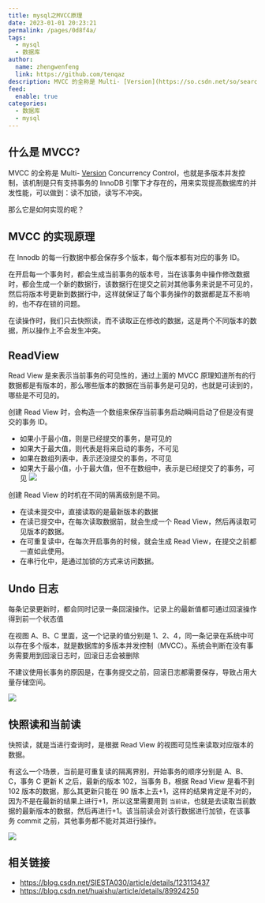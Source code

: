 ```yaml
---
title: mysql之MVCC原理
date: 2023-01-01 20:23:21
permalink: /pages/0d8f4a/
tags: 
  - mysql
  - 数据库
author: 
  name: zhengwenfeng
  link: https://github.com/tenqaz
description: MVCC 的全称是 Multi- [Version](https://so.csdn.net/so/search?q=Version&spm=1001.2101.3001.7020) Concurrency Control，也就是多版本并发控制，该机制是只有支持事务的 InnoDB 引擎下才存在的，用来实现提高数据库的并发性能，可以做到：读不加锁，读写不冲突。
feed: 
  enable: true
categories: 
  - 数据库
  - mysql
---
```

## 什么是 MVCC?

MVCC 的全称是 Multi- [Version](https://so.csdn.net/so/search?q=Version&spm=1001.2101.3001.7020) Concurrency Control，也就是多版本并发控制，该机制是只有支持事务的 InnoDB 引擎下才存在的，用来实现提高数据库的并发性能，可以做到：读不加锁，读写不冲突。

那么它是如何实现的呢？

## MVCC 的实现原理

在 Innodb 的每一行数据中都会保存多个版本，每个版本都有对应的事务 ID。

在开启每一个事务时，都会生成当前事务的版本号，当在该事务中操作修改数据时，都会生成一个新的数据行，该数据行在提交之前对其他事务来说是不可见的，然后将版本号更新到数据行中，这样就保证了每个事务操作的数据都是互不影响的，也不存在锁的问题。

在读操作时，我们只去快照读，而不读取正在修改的数据，这是两个不同版本的数据，所以操作上不会发生冲突。

## ReadView

Read View 是来表示当前事务的可见性的，通过上面的 MVCC 原理知道所有的行数据都是有版本的，那么哪些版本的数据在当前事务是可见的，也就是可读到的，哪些是不可见的。

创建 Read View 时，会构造一个数组来保存当前事务启动瞬间启动了但是没有提交的事务 ID。
* 如果小于最小值，则是已经提交的事务，是可见的
* 如果大于最大值，则代表是将来启动的事务，不可见
* 如果在数组列表中，表示还没提交的事务，不可见
* 如果大于最小值，小于最大值，但不在数组中，表示是已经提交了的事务，可见
![](https://gcore.jsdelivr.net/gh/tenqaz/BLOG-CDN@main/20210821150008.png)

创建 Read View 的时机在不同的隔离级别是不同。
* 在读未提交中，直接读取的是最新版本的数据
* 在读已提交中，在每次读取数据前，就会生成一个 Read View，然后再读取可见版本的数据。
* 在可重复读中，在每次开启事务的时候，就会生成 Read View，在提交之前都一直如此使用。
* 在串行化中，是通过加锁的方式来访问数据。


## Undo 日志

每条记录更新时，都会同时记录一条回滚操作。记录上的最新值都可通过回滚操作得到前一个状态值

在视图 A、B、C 里面，这一个记录的值分别是 1、2、4，同一条记录在系统中可以存在多个版本，就是数据库的多版本并发控制（MVCC）。系统会判断在没有事务需要用到回滚日志时，回滚日志会被删除

不建议使用长事务的原因是，在事务提交之前，回滚日志都需要保存，导致占用大量存储空间。

![](https://gcore.jsdelivr.net/gh/tenqaz/BLOG-CDN@main/20210711223257.png)

## 快照读和当前读

快照读，就是当进行查询时，是根据 Read View 的视图可见性来读取对应版本的数据。

有这么一个场景，当前是可重复读的隔离界别，开始事务的顺序分别是 A、B、C，事务 C 更新 K 之后，最新的版本 102，当事务 B，根据 Read View 是看不到 102 版本的数据，那么其更新只能在 90 版本上去+1，这样的结果肯定是不对的，因为不是在最新的结果上进行+1，所以这里需要用到 `当前读`，也就是去读取当前数据的最新版本的数据，然后再进行+1。该当前读会对该行数据进行加锁，在该事务 commit 之前，其他事务都不能对其进行操作。

![](https://gcore.jsdelivr.net/gh/tenqaz/BLOG-CDN@main/20210821153520.png)


## 相关链接

* https://blog.csdn.net/SIESTA030/article/details/123113437
* https://blog.csdn.net/huaishu/article/details/89924250